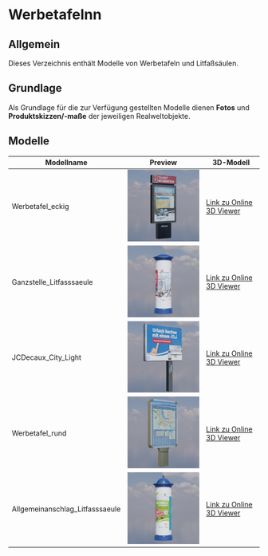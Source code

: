 # Werbetafelnn
## Allgemein
Dieses Verzeichnis enthält Modelle von Werbetafeln und Litfaßsäulen.

## Grundlage
Als Grundlage für die zur Verfügung gestellten Modelle dienen **Fotos** und **Produktskizzen/-maße** der jeweiligen Realweltobjekte. 
## Modelle 
 | Modellname | Preview | 3D-Modell | 
 | --- | --- | --- |
| Werbetafel_eckig |![Image](../Thumbnails/Werbetafeln/Werbetafel_eckig.jpg)| [Link zu Online 3D Viewer](https://3dviewer.net/embed.html#model=https://github.com/rostock/3DModels/blob/dev/GLBFiles/Werbetafeln/Werbetafel_eckig.glb$camera=0,0,0$cameramode=perspective$envsettings=fishermans_bastion,on$backgroundcolor=200,200,200,255$defaultcolor=200,200,200$edgesettings=off,0,0,0,20)  |
| Ganzstelle_Litfasssaeule |![Image](../Thumbnails/Werbetafeln/Ganzstelle_Litfasssaeule.jpg)| [Link zu Online 3D Viewer](https://3dviewer.net/embed.html#model=https://github.com/rostock/3DModels/blob/dev/GLBFiles/Werbetafeln/Ganzstelle_Litfasssaeule.glb$camera=0,0,0$cameramode=perspective$envsettings=fishermans_bastion,on$backgroundcolor=200,200,200,255$defaultcolor=200,200,200$edgesettings=off,0,0,0,20)  |
| JCDecaux_City_Light |![Image](../Thumbnails/Werbetafeln/JCDecaux_City_Light.jpg)| [Link zu Online 3D Viewer](https://3dviewer.net/embed.html#model=https://github.com/rostock/3DModels/blob/dev/GLBFiles/Werbetafeln/JCDecaux_City_Light.glb$camera=0,0,0$cameramode=perspective$envsettings=fishermans_bastion,on$backgroundcolor=200,200,200,255$defaultcolor=200,200,200$edgesettings=off,0,0,0,20)  |
| Werbetafel_rund |![Image](../Thumbnails/Werbetafeln/Werbetafel_rund.jpg)| [Link zu Online 3D Viewer](https://3dviewer.net/embed.html#model=https://github.com/rostock/3DModels/blob/dev/GLBFiles/Werbetafeln/Werbetafel_rund.glb$camera=0,0,0$cameramode=perspective$envsettings=fishermans_bastion,on$backgroundcolor=200,200,200,255$defaultcolor=200,200,200$edgesettings=off,0,0,0,20)  |
| Allgemeinanschlag_Litfasssaeule |![Image](../Thumbnails/Werbetafeln/Allgemeinanschlag_Litfasssaeule.jpg)| [Link zu Online 3D Viewer](https://3dviewer.net/embed.html#model=https://github.com/rostock/3DModels/blob/dev/GLBFiles/Werbetafeln/Allgemeinanschlag_Litfasssaeule.glb$camera=0,0,0$cameramode=perspective$envsettings=fishermans_bastion,on$backgroundcolor=200,200,200,255$defaultcolor=200,200,200$edgesettings=off,0,0,0,20)  |
